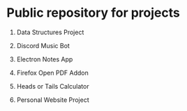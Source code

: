 # Public repository for projects

1. Data Structures Project

2. Discord Music Bot

3. Electron Notes App

4. Firefox Open PDF Addon

5. Heads or Tails Calculator

6. Personal Website Project

